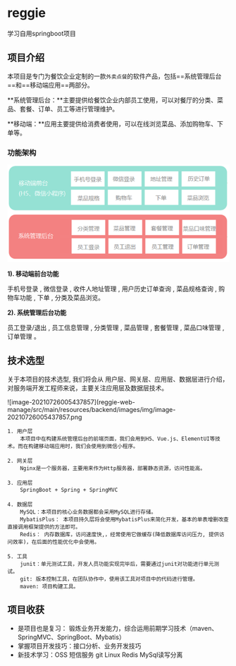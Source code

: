 # reggie
学习自用springboot项目
## 项目介绍

本项目是专门为餐饮企业定制的一款`外卖点餐`的软件产品，包括==系统管理后台==和==移动端应用==两部分。

**系统管理后台：**主要提供给餐饮企业内部员工使用，可以对餐厅的分类、菜品、套餐、订单、员工等进行管理维护。

**移动端：**应用主要提供给消费者使用，可以在线浏览菜品、添加购物车、下单等。

### 功能架构

<img src="reggie-web-manage/src/main/resources/backend/images/img/image-20210726122825225.png" alt="image-20210726122825225" style="zoom:80%;" /> 

**1). 移动端前台功能**

手机号登录 , 微信登录 , 收件人地址管理 , 用户历史订单查询 , 菜品规格查询 , 购物车功能 , 下单 , 分类及菜品浏览。



**2). 系统管理后台功能**

员工登录/退出 , 员工信息管理 , 分类管理 , 菜品管理 , 套餐管理 , 菜品口味管理 , 订单管理 。

## 技术选型

关于本项目的技术选型, 我们将会从 用户层、网关层、应用层、数据层进行介绍，对服务端开发工程师来说，主要关注应用层及数据层技术。

![image-20210726005437857](reggie-web-manage/src/main/resources/backend/images/img/image-20210726005437857.png

```
1. 用户层
	本项目中在构建系统管理后台的前端页面，我们会用到H5、Vue.js、ElementUI等技术。而在构建移动端应用时，我们会使用到微信小程序。

2. 网关层
	Nginx是一个服务器，主要用来作为Http服务器，部署静态资源，访问性能高。

3. 应用层
	SpringBoot + Spring + SpringMVC

4. 数据层
	MySQL：本项目的核心业务数据都会采用MySQL进行存储。
	MybatisPlus： 本项目持久层将会使用MybatisPlus来简化开发，基本的单表增删改查直接调用框架提供的方法即可。
	Redis： 内存数据库，访问速度快,，经常使用它做缓存(降低数据库访问压力, 提供访问效率)，在后面的性能优化中会使用。

5. 工具
	junit：单元测试工具，开发人员功能实现完毕后，需要通过junit对功能进行单元测试。
	git: 版本控制工具，在团队协作中，使用该工具对项目中的代码进行管理。
	maven: 项目构建工具。
```


## 项目收获

- 是项目也是复习： 锻炼业务开发能力，综合运用前期学习技术（maven、SpringMVC、SpringBoot、Mybatis）
- 掌握项目开发技巧：接口分析、业务开发技巧
- 新技术学习：OSS 短信服务 git Linux Redis MySql读写分离

